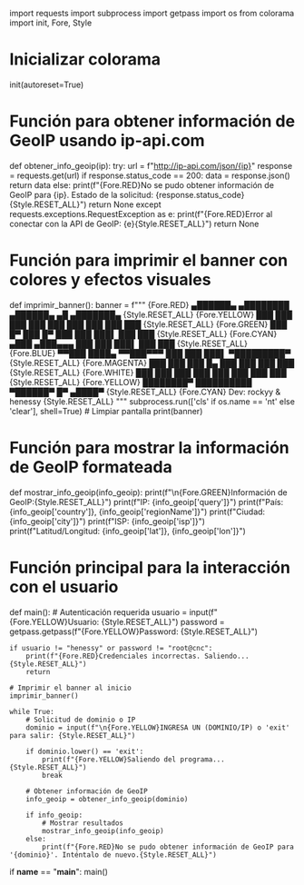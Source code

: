 import requests
import subprocess
import getpass
import os
from colorama import init, Fore, Style

# Inicializar colorama
init(autoreset=True)

# Función para obtener información de GeoIP usando ip-api.com
def obtener_info_geoip(ip):
    try:
        url = f"http://ip-api.com/json/{ip}"
        response = requests.get(url)
        if response.status_code == 200:
            data = response.json()
            return data
        else:
            print(f"{Fore.RED}No se pudo obtener información de GeoIP para {ip}. Estado de la solicitud: {response.status_code}{Style.RESET_ALL}")
            return None
    except requests.exceptions.RequestException as e:
        print(f"{Fore.RED}Error al conectar con la API de GeoIP: {e}{Style.RESET_ALL}")
        return None

# Función para imprimir el banner con colores y efectos visuales
def imprimir_banner():
    banner = f"""
{Fore.RED} ▄██████▄     ▄████████  ▄██████▄        ▄█     ▄███████▄ {Style.RESET_ALL}
{Fore.YELLOW} ███    ███   ███    ███ ███    ███      ███    ███    ███ {Style.RESET_ALL}
{Fore.GREEN} ███    █▀    ███    █▀  ███    ███      ███▌   ███    ███ {Style.RESET_ALL}
{Fore.CYAN} ▄███         ▄███▄▄▄     ███    ███      ███▌   ███    ███ {Style.RESET_ALL}
{Fore.BLUE} ▀▀███ ████▄  ▀▀███▀▀▀     ███    ███      ███▌ ▀█████████▀  {Style.RESET_ALL}
{Fore.MAGENTA} ███    ███   ███    █▄  ███    ███      ███    ███ {Style.RESET_ALL}
{Fore.WHITE} ███    ███   ███    ███ ███    ███      ███    ███ {Style.RESET_ALL}
{Fore.YELLOW} ████████▀    ██████████  ▀██████▀       █▀    ▄████▀  {Style.RESET_ALL}
{Fore.CYAN} Dev: rockyy & henessy {Style.RESET_ALL}
"""
    subprocess.run(['cls' if os.name == 'nt' else 'clear'], shell=True)  # Limpiar pantalla
    print(banner)

# Función para mostrar la información de GeoIP formateada
def mostrar_info_geoip(info_geoip):
    print(f"\n{Fore.GREEN}Información de GeoIP:{Style.RESET_ALL}")
    print(f"IP: {info_geoip['query']}")
    print(f"País: {info_geoip['country']}, {info_geoip['regionName']}")
    print(f"Ciudad: {info_geoip['city']}")
    print(f"ISP: {info_geoip['isp']}")
    print(f"Latitud/Longitud: {info_geoip['lat']}, {info_geoip['lon']}")

# Función principal para la interacción con el usuario
def main():
    # Autenticación requerida
    usuario = input(f"{Fore.YELLOW}Usuario: {Style.RESET_ALL}")
    password = getpass.getpass(f"{Fore.YELLOW}Password: {Style.RESET_ALL}")

    if usuario != "henessy" or password != "root@cnc":
        print(f"{Fore.RED}Credenciales incorrectas. Saliendo...{Style.RESET_ALL}")
        return

    # Imprimir el banner al inicio
    imprimir_banner()

    while True:
        # Solicitud de dominio o IP
        dominio = input(f"\n{Fore.YELLOW}INGRESA UN (DOMINIO/IP) o 'exit' para salir: {Style.RESET_ALL}")

        if dominio.lower() == 'exit':
            print(f"{Fore.YELLOW}Saliendo del programa...{Style.RESET_ALL}")
            break

        # Obtener información de GeoIP
        info_geoip = obtener_info_geoip(dominio)

        if info_geoip:
            # Mostrar resultados
            mostrar_info_geoip(info_geoip)
        else:
            print(f"{Fore.RED}No se pudo obtener información de GeoIP para '{dominio}'. Inténtalo de nuevo.{Style.RESET_ALL}")

if __name__ == "__main__":
    main()
